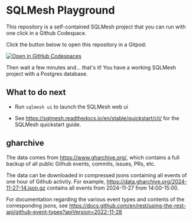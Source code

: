 # SQLMesh Playground

This repository is a self-contained SQLMesh project that you can run with one click in a
Github Codespace.

Click the button below to open this repository in a Gitpod:

[![Open in GitHub Codespaces](https://github.com/codespaces/badge.svg)](https://codespaces.new/michiel-de-muynck/sqlmesh_playground)

Then wait a few minutes and... that's it! You have a working SQLMesh project with
a Postgres database.

## What to do next

* Run `sqlmesh ui` to launch the SQLMesh web ui

* See https://sqlmesh.readthedocs.io/en/stable/quickstart/cli/
  for the SQLMesh quickstart guide.

## gharchive

The data comes from https://www.gharchive.org/, which contains a full backup
of all public Github events, commits, issues, PRs, etc.

The data can be downloaded in compressed jsons containing all events of one
hour of Github activity. For example, https://data.gharchive.org/2024-11-27-14.json.gz
contains all events from 2024-11-27 from 14:00-15:00.

For documentation regarding the various event types and contents of the
corresponding jsons, see
https://docs.github.com/en/rest/using-the-rest-api/github-event-types?apiVersion=2022-11-28
